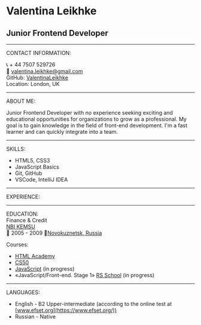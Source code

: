 # Valentina Leikhke

## Junior Frontend Developer

---

CONTACT INFORMATION:

📞 + 44 7507 529726  
📧 valentina.leikhke@gmail.com  
GitHub: [ValentinaLeikhke](https://github.com/ValentinaLeikhke)  
Location: London, UK

---

ABOUT ME:

Junior Frontend Developer with no experience seeking exciting and educational opportunities for organizations to grow as a professional.
My goal is to gain knowledge in the field of front-end development.
I'm a fast learner and can quickly integrate into a team.

---

SKILLS:

- HTML5, CSS3
- JavaScript Basics
- Git, GitHub
- VSCode, IntelliJ IDEA

---

EXPERIENCE:

---

EDUCATION:  
Finance & Credit  
[NBI KEMSU](https://nbikemsu.ru/)  
📅 2005 - 2009 📍[Novokuznetsk, Russia](https://www.google.com/maps/place/Ulitsa+Tsiolkovskogo,+23,+Novokuznetsk,+Kemerovskaya+oblast',+Russia,+654041/@53.7470242,87.1297932,17z/data=!4m13!1m7!3m6!1s0x42d0c100b0de8411:0x33b80ee585cd9b61!2sUlitsa+Tsiolkovskogo,+23,+Novokuznetsk,+Kemerovskaya+oblast',+Russia,+654041!3b1!8m2!3d53.747021!4d87.1319819!3m4!1s0x42d0c100b0de8411:0x33b80ee585cd9b61!8m2!3d53.747021!4d87.1319819)

Courses:

- [HTML Academy](https://htmlacademy.ru/)
- [CS50](https://online-learning.harvard.edu/course/cs50-introduction-computer-science?delta=0)
- [JavaScript](https://learn.javascript.ru/) (in progress)
- «JavaScript/Front-end. Stage 1» [RS School](https://rs.school/index.html) (in progress)

---

LANGUAGES:

- English - B2 Upper-intermediate (according to the online test at [www.efset.org](https://www.efset.org/))
- Russian - Native